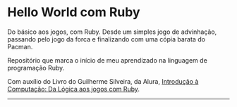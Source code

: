 # Hello World com Ruby

Do básico aos jogos, com Ruby.
Desde um simples jogo de advinhação, passando pelo jogo da forca e finalizando com uma cópia barata do Pacman.

Repositório que marca o início de meu aprendizado na linguagem de programação Ruby.

Com auxílio do Livro do Guilherme Silveira, da Alura, [Introdução à Computação: Da Lógica aos jogos com Ruby](https://www.casadocodigo.com.br/products/livro-aprendendo-computacao-ruby).

---
